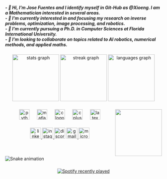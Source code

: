 <h5 align="left">- 👋 Hi, I’m Jose Fuentes and I identify myself in Git-Hub as @Xioeng. I am a Mathematician interested in several areas.<br>- 👀 I’m currently interested in and focusing my research on inverse problems, optimization, image processing, and robotics.<br>- 🌱 I’m currently pursuing a Ph.D. in Computer Sciences at Florida International University.<br>- 💞️ I’m looking to collaborate on topics related to AI robotics, numerical methods, and applied maths.</h5>

###

<div align="center">
  <img src="https://github-readme-stats.vercel.app/api?username=Xioeng&hide_title=true&hide_rank=false&show_icons=true&include_all_commits=true&count_private=true&disable_animations=false&theme=radical&locale=en&hide_border=false&custom_title=Jose Fuentes' Stats" height="150" alt="stats graph"  />
  <img src="https://streak-stats.demolab.com?user=Xioeng&locale=en&mode=weekly&theme=radical&hide_border=false&border_radius=5&date_format=M j[, Y]" height="150" alt="streak graph"  />
  <img src="https://github-readme-stats.vercel.app/api/top-langs?username=Xioeng&locale=en&hide_title=true&layout=compact&card_width=320&langs_count=6&theme=radical&hide_border=false" height="150" alt="languages graph"  />
</div>

###

<img align="right" height="150" src="https://upload.wikimedia.org/wikipedia/commons/0/01/Heat.gif"  />

###

<div align="center">
  <img src="https://cdn.jsdelivr.net/gh/devicons/devicon/icons/python/python-original.svg" height="33" alt="python logo"  />
  <img width="16" />
  <img src="https://cdn.jsdelivr.net/gh/devicons/devicon/icons/matlab/matlab-original.svg" height="33" alt="matlab logo"  />
  <img width="16" />
  <img src="https://cdn.jsdelivr.net/gh/devicons/devicon/icons/c/c-original.svg" height="33" alt="c logo"  />
  <img width="16" />
  <img src="https://cdn.jsdelivr.net/gh/devicons/devicon/icons/cplusplus/cplusplus-original.svg" height="33" alt="cplusplus logo"  />
  <img width="16" />
  <img src="https://cdn.jsdelivr.net/gh/devicons/devicon/icons/latex/latex-original.svg" height="33" alt="latex logo"  />
</div>

###

<div align="center">
  <a href="https://www.linkedin.com/in/jose-fuentes-9604/" target="_blank">
    <img src="https://img.shields.io/static/v1?message=LinkedIn&logo=linkedin&label=&color=0077B5&logoColor=white&labelColor=&style=for-the-badge" height="35" alt="linkedin logo"  />
  </a>
  <a href="https://www.instagram.com/jose.fuentes_13/" target="_blank">
    <img src="https://img.shields.io/static/v1?message=Instagram&logo=instagram&label=&color=E4405F&logoColor=white&labelColor=&style=for-the-badge" height="35" alt="instagram logo"  />
  </a>
  <img src="https://img.shields.io/static/v1?message=Discord&logo=discord&label=xioeng&color=7289DA&logoColor=white&labelColor=&style=for-the-badge" height="35" alt="discord logo"  />
  <a href="fhamthom.exe@gmail.com" target="_blank">
    <img src="https://img.shields.io/static/v1?message=Gmail&logo=gmail&label=&color=D14836&logoColor=white&labelColor=&style=for-the-badge" height="35" alt="gmail logo"  />
  </a>
  <a href="jfuen099@fiu.edu" target="_blank">
    <img src="https://img.shields.io/static/v1?message=Outlook&logo=microsoft-outlook&label=&color=0078D4&logoColor=white&labelColor=&style=for-the-badge" height="35" alt="microsoft-outlook logo"  />
  </a>
</div>

###

<br clear="both">

<img src="https://raw.githubusercontent.com/Xioeng/Xioeng/output/snake.svg" alt="Snake animation" />

###

<div align="center">
  <a href="https://open.spotify.com/user/José Fuentes">
    <img src="https://spotify-recently-played-readme.vercel.app/api?count=5&unique=true" alt="Spotify recently played"  />
  </a>
</div>

###
